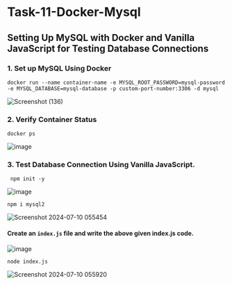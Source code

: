 # Task-11-Docker-Mysql

## Setting Up MySQL with Docker and Vanilla JavaScript for Testing Database Connections

### 1. Set up MySQL Using Docker

```
docker run --name container-name -e MYSQL_ROOT_PASSWORD=mysql-password -e MYSQL_DATABASE=mysql-database -p custom-port-number:3306 -d mysql
```

![Screenshot (136)](https://github.com/RudrakshDev/Task-11-Docker-Mysql-/assets/170597596/6857b0cf-9049-40f2-a2d6-6816e76c1a6a)

### 2. Verify Container Status

```
docker ps
```

![image](https://github.com/RudrakshDev/Task-11-Docker-Mysql-/assets/170597596/5e07c8f3-7cf2-45bd-8b3d-bf721081fdfd)

### 3. Test Database Connection Using Vanilla JavaScript.

```
 npm init -y
```

![image](https://github.com/RudrakshDev/Task-11-Docker-Mysql-/assets/170597596/79a5fc22-7669-4197-8dfb-106334cee3a2)

```
npm i mysql2
```

![Screenshot 2024-07-10 055454](https://github.com/RudrakshDev/Task-11-Docker-Mysql-/assets/170597596/2ee77b2b-296f-42a6-98b7-c4ce34059cc4)

#### Create an `index.js` file and write the above given index.js code.

![image](https://github.com/RudrakshDev/Task-11-Docker-Mysql-/assets/170597596/b7e8718a-833f-4d5e-8a60-cf7149a3d52a)

```
node index.js
```

![Screenshot 2024-07-10 055920](https://github.com/RudrakshDev/Task-11-Docker-Mysql-/assets/170597596/b133ced1-3a8d-4ac6-b9c6-94e7b41f3a82)
